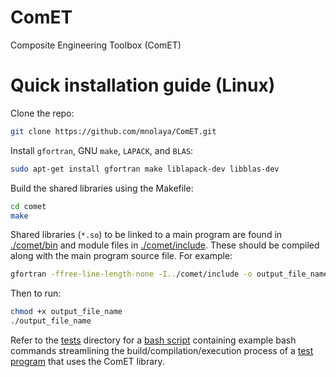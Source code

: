 # ComET
Composite Engineering Toolbox (ComET)

# Quick installation guide (Linux)

Clone the repo:

```bash
git clone https://github.com/mnolaya/ComET.git
```

Install `gfortran`, GNU `make`, `LAPACK`, and `BLAS`:

```bash
sudo apt-get install gfortran make liblapack-dev libblas-dev
```

Build the shared libraries using the Makefile:

```bash
cd comet
make
```

Shared libraries (`*.so`) to be linked to a main program are found in [./comet/bin](./comet/bin) and module files in [./comet/include](./comet/include). These should be compiled along with the main program source file. For example:

```bash
gfortran -ffree-line-length-none -I../comet/include -o output_file_name some_main_file.f90 -L../comet/bin -Wl,-rpath,../comet/bin -lglobals -lelement_library
```

Then to run:

```bash
chmod +x output_file_name
./output_file_name
```

Refer to the [tests](./tests) directory for a [bash script](./tests/run_test) containing example bash commands streamlining the build/compilation/execution process of a [test program](./tests/test_2d_element.f90) that uses the ComET library.